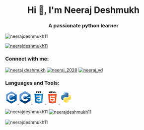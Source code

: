 <h1 align="center">Hi 👋, I'm Neeraj Deshmukh</h1>
<h3 align="center">A passionate python learner</h3>

<p align="left"> <img src="https://komarev.com/ghpvc/?username=neerajdeshmukh11&label=Profile%20views&color=0e75b6&style=flat" alt="neerajdeshmukh11" /> </p>

<p align="left"> <a href="https://github.com/ryo-ma/github-profile-trophy"><img src="https://github-profile-trophy.vercel.app/?username=neerajdeshmukh11" alt="neerajdeshmukh11" /></a> </p>

<h3 align="left">Connect with me:</h3>
<p align="left">
<a href="https://linkedin.com/in/neeraj deshmukh" target="blank"><img align="center" src="https://raw.githubusercontent.com/rahuldkjain/github-profile-readme-generator/master/src/images/icons/Social/linked-in-alt.svg" alt="neeraj deshmukh" height="30" width="40" /></a>
<a href="https://instagram.com/neeraj_2028" target="blank"><img align="center" src="https://raw.githubusercontent.com/rahuldkjain/github-profile-readme-generator/master/src/images/icons/Social/instagram.svg" alt="neeraj_2028" height="30" width="40" /></a>
<a href="https://www.leetcode.com/neeraj_vd" target="blank"><img align="center" src="https://raw.githubusercontent.com/rahuldkjain/github-profile-readme-generator/master/src/images/icons/Social/leet-code.svg" alt="neeraj_vd" height="30" width="40" /></a>
</p>

<h3 align="left">Languages and Tools:</h3>
<p align="left"> <a href="https://www.cprogramming.com/" target="_blank" rel="noreferrer"> <img src="https://raw.githubusercontent.com/devicons/devicon/master/icons/c/c-original.svg" alt="c" width="40" height="40"/> </a> <a href="https://www.w3schools.com/cpp/" target="_blank" rel="noreferrer"> <img src="https://raw.githubusercontent.com/devicons/devicon/master/icons/cplusplus/cplusplus-original.svg" alt="cplusplus" width="40" height="40"/> </a> <a href="https://www.w3schools.com/css/" target="_blank" rel="noreferrer"> <img src="https://raw.githubusercontent.com/devicons/devicon/master/icons/css3/css3-original-wordmark.svg" alt="css3" width="40" height="40"/> </a> <a href="https://www.w3.org/html/" target="_blank" rel="noreferrer"> <img src="https://raw.githubusercontent.com/devicons/devicon/master/icons/html5/html5-original-wordmark.svg" alt="html5" width="40" height="40"/> </a> <a href="https://www.python.org" target="_blank" rel="noreferrer"> <img src="https://raw.githubusercontent.com/devicons/devicon/master/icons/python/python-original.svg" alt="python" width="40" height="40"/> </a> </p>

<p><img align="left" src="https://github-readme-stats.vercel.app/api/top-langs?username=neerajdeshmukh11&show_icons=true&locale=en&layout=compact" alt="neerajdeshmukh11" /></p>

<p>&nbsp;<img align="center" src="https://github-readme-stats.vercel.app/api?username=neerajdeshmukh11&show_icons=true&locale=en" alt="neerajdeshmukh11" /></p>

<p><img align="center" src="https://github-readme-streak-stats.herokuapp.com/?user=neerajdeshmukh11&" alt="neerajdeshmukh11" /></p>
